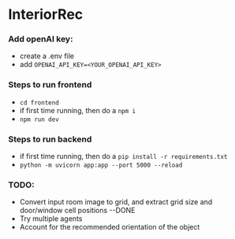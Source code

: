 # InteriorRec

### Add openAI key:
- create a .env file
- add `OPENAI_API_KEY=<YOUR_OPENAI_API_KEY>`

### Steps to run frontend
- `cd frontend`
- if first time running, then do a `npm i`
- `npm run dev`
   
### Steps to run backend
- if first time running, then do a `pip install -r requirements.txt`
- `python -m uvicorn app:app --port 5000 --reload`

### TODO:
- Convert input room image to grid, and extract grid size and door/window cell positions --DONE
- Try multiple agents
- Account for the recommended orientation of the object
